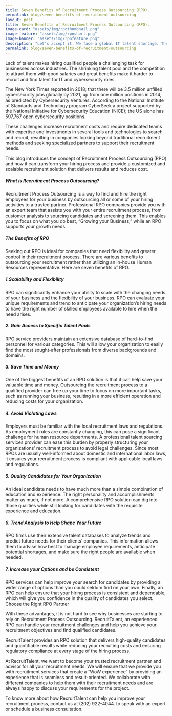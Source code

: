 ```yaml
---
title: Seven Benefits of Recruitment Process Outsourcing (RPO).
permalink: blog/seven-benefits-of-recruitment-outsourcing
layout: post
title: Seven Benefits of Recruitment Process Outsourcing (RPO). 
image-card: "assets/img/rpothumbnail.png"
image-feature: "assets/img/rposhort.png"
image-banner: "assets/img/rpofeature.png"
description: "Let's accept it. We face a global IT talent shortage. There are more than 11 million job openings in America today."
permalink: blog/seven-benefits-of-recruitment-outsourcing
---
```


Lack of talent makes hiring qualified people a challenging task for businesses across industries. The shrinking talent pool and the competition to attract them with good salaries and great benefits make it harder to recruit and find talent for IT and cybersecurity roles.

The New York Times reported in 2018; that there will be 3.5 million unfilled cybersecurity jobs globally by 2021, up from one million positions in 2014, as predicted by Cybersecurity Ventures. According to the National Institute of Standards and Technology program CyberSeek a project supported by the National Initiative for Cybersecurity Education (NICE); the US alone has 597,767 open cybersecurity positions.

These challenges increase recruitment costs and require dedicated teams with expertise and investments in several tools and technologies to search and recruit, resulting in companies looking beyond traditional recruitment methods and seeking specialized partners to support their recruitment needs.

This blog introduces the concept of Recruitment Process Outsourcing (RPO) and how it can transform your hiring process and provide a customized and scalable recruitment solution that delivers results and reduces cost.
##### What is Recruitment Process Outsourcing?

Recruitment Process Outsourcing is a way to find and hire the right employees for your business by outsourcing all or some of your hiring activities to a trusted partner. Professional RPO companies provide you with an expert team that assists you with your entire recruitment process, from customer analysis to sourcing candidates and screening them. This enables you to focus on what you do best, “Growing your Business,” while an RPO supports your growth needs.
##### The Benefits of RPO

Seeking out RPO is ideal for companies that need flexibility and greater control in their recruitment process. There are various benefits to outsourcing your recruitment rather than utilizing an in-house Human Resources representative. Here are seven benefits of RPO.
##### 1.Scalability and Flexibility

RPO can significantly enhance your ability to scale with the changing needs of your business and the flexibility of your business. RPO can evaluate your unique requirements and trend to anticipate your organization’s hiring needs to have the right number of skilled employees available to hire when the need arises.
##### 2. Gain Access to Specific Talent Pools

RPO service providers maintain an extensive database of hard-to-find personnel for various categories. This will allow your organization to easily find the most sought-after professionals from diverse backgrounds and domains.
##### 3. Save Time and Money

One of the biggest benefits of an RPO solution is that it can help save your valuable time and money. Outsourcing the recruitment process to a qualified provider can free up your time to focus on more important tasks, such as running your business, resulting in a more efficient operation and reducing costs for your organization.
##### 4. Avoid Violating Laws

Employers must be familiar with the local recruitment laws and regulations. As employment rules are constantly changing, this can pose a significant challenge for human resource departments. A professional talent sourcing services provider can ease this burden by properly structuring your organizations’ recruitment process to avoid legal challenges. Since most RPOs are usually well-informed about domestic and international labor laws, it ensures your recruitment process is compliant with applicable local laws and regulations.
##### 5. Quality Candidates for Your Organization

An ideal candidate needs to have much more than a simple combination of education and experience. The right personality and accomplishments matter as much, if not more. A comprehensive RPO solution can dig into those qualities while still looking for candidates with the requisite experience and education.
##### 6. Trend Analysis to Help Shape Your Future

RPO firms use their extensive talent databases to analyze trends and predict future needs for their clients’ companies. This information allows them to advise how best to manage employee requirements, anticipate potential shortages, and make sure the right people are available when needed.
##### 7. Increase your Options and be Consistent

RPO services can help improve your search for candidates by providing a wider range of options than you could seldom find on your own. Finally, an RPO can help ensure that your hiring process is consistent and dependable, which will give you confidence in the quality of candidates you select.
Choose the Right RPO Partner

With these advantages, it is not hard to see why businesses are starting to rely on Recruitment Process Outsourcing. RecruitTalent, an experienced RPO can handle your recruitment challenges and help you achieve your recruitment objectives and find qualified candidates.

RecruitTalent provides an RPO solution that delivers high-quality candidates and quantifiable results while reducing your recruiting costs and ensuring regulatory compliance at every stage of the hiring process.

At RecruitTalent, we want to become your trusted recruitment partner and advisor for all your recruitment needs. We will ensure that we provide you with recruitment services that create a “WoW experience” by providing an experience that is seamless and result-oriented. We collaborate with different companies to help them with their recruitment needs and are always happy to discuss your requirements for the project.

To know more about how RecruitTalent can help you improve your recruitment process, contact us at (202) 922-4044. to speak with an expert or schedule a business consultation.


